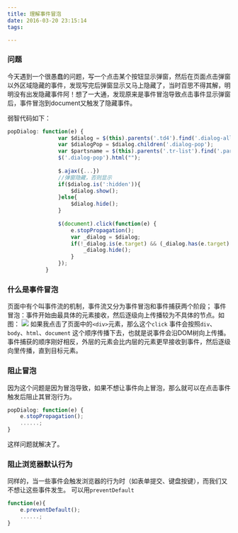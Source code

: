 ```yaml
---
title: 理解事件冒泡
date: 2016-03-20 23:15:14
tags:

---
```


### 问题
今天遇到一个很愚蠢的问题，写一个点击某个按钮显示弹窗，然后在页面点击弹窗以外区域隐藏的事件，发现写完后弹窗显示又马上隐藏了，当时百思不得其解，明明没有出发隐藏事件阿！想了一大通，发现原来是事件冒泡导致点击事件显示弹窗后，事件冒泡到document又触发了隐藏事件。
<!--more-->
弱智代码如下：
``` javascript
popDialog: function(e) {
				var $dialog = $(this).parents('.td4').find('.dialog-all');
				var $dialogPop = $dialog.children('.dialog-pop');
				var $partsname = $(this).parents('.tr-list').find('.parts-name');
				$('.dialog-pop').html("");
		
				$.ajax({...})
				//弹窗隐藏，否则显示
				if($dialog.is(':hidden')){
					$dialog.show();
				}else{
					$dialog.hide();
				}
				
				$(document).click(function(e) {
					e.stopPropagation();
					var _dialog = $dialog;
					if(!_dialog.is(e.target) && (_dialog.has(e.target).length === 0)){
						_dialog.hide();
					}
				});
			}
```

### 什么是事件冒泡
页面中有个叫事件流的机制，事件流又分为事件冒泡和事件捕获两个阶段；
事件冒泡：事件开始由最具体的元素接收，然后逐级向上传播较为不具体的节点。如图：
![](http://7xnjm0.com1.z0.glb.clouddn.com/sadfasg.png)
如果我点击了页面中的`<div>`元素，那么这个`click` 事件会按照`div`、`body`、`html`、`document` 这个顺序传播下去，也就是说事件会沿DOM树向上传播。
事件捕获的顺序刚好相反，外层的元素会比内层的元素更早接收到事件，然后逐级向里传播，直到目标元素。
### 阻止冒泡
因为这个问题是因为冒泡导致，如果不想让事件向上冒泡，那么就可以在点击事件触发后阻止其冒泡行为。
``` javascript
popDialog: function(e) {
	e.stopPropagation();
	......;
}
```
这样问题就解决了。
### 阻止浏览器默认行为
同样的，当一些事件会触发浏览器的行为时（如表单提交、键盘按键），而我们又不想让这些事件发生。 可以用`preventDefault`
``` javascript
function(e){
	e.preventDefault();
	......;
}
```